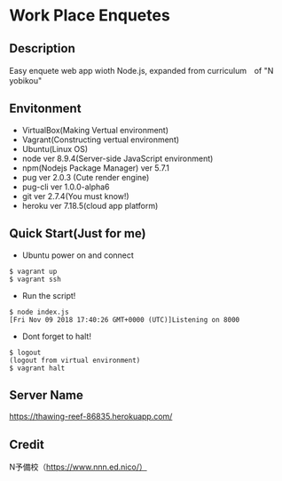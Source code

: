 # Work Place Enquetes
## Description
Easy enquete web app wioth Node.js, expanded from
curriculum　of "N yobikou"

## Envitonment
* VirtualBox(Making Vertual environment)
* Vagrant(Constructing vertual environment)
* Ubuntu(Linux OS)
* node ver 8.9.4(Server-side JavaScript environment)
* npm(Nodejs Package Manager) ver 5.7.1
* pug ver 2.0.3 (Cute render engine)
* pug-cli ver 1.0.0-alpha6
* git ver 2.7.4(You must know!)
* heroku ver 7.18.5(cloud app platform)

## Quick Start(Just for me)
- Ubuntu power on and connect
```
$ vagrant up
$ vagrant ssh
```

- Run the script!
```
$ node index.js
[Fri Nov 09 2018 17:40:26 GMT+0000 (UTC)]Listening on 8000
```

- Dont forget to halt!
```
$ logout
(logout from virtual environment)
$ vagrant halt
```

## Server Name
https://thawing-reef-86835.herokuapp.com/

## Credit
N予備校（https://www.nnn.ed.nico/）
